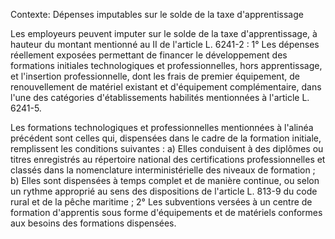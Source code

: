 Contexte: Dépenses imputables sur le solde de la taxe d'apprentissage

Les employeurs peuvent imputer sur le solde de la taxe d'apprentissage, à hauteur du montant mentionné au II de l'article L. 6241-2 : 1° Les dépenses réellement exposées permettant de financer le développement des formations initiales technologiques et professionnelles, hors apprentissage, et l'insertion professionnelle, dont les frais de premier équipement, de renouvellement de matériel existant et d'équipement complémentaire, dans l'une des catégories d'établissements habilités mentionnées à l'article L. 6241-5.

Les formations technologiques et professionnelles mentionnées à l'alinéa précédent sont celles qui, dispensées dans le cadre de la formation initiale, remplissent les conditions suivantes : a) Elles conduisent à des diplômes ou titres enregistrés au répertoire national des certifications professionnelles et classés dans la nomenclature interministérielle des niveaux de formation ; b) Elles sont dispensées à temps complet et de manière continue, ou selon un rythme approprié au sens des dispositions de l'article L. 813-9 du code rural et de la pêche maritime ; 2° Les subventions versées à un centre de formation d'apprentis sous forme d'équipements et de matériels conformes aux besoins des formations dispensées.
